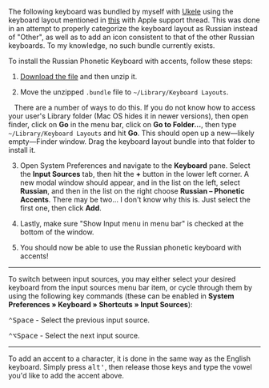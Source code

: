 The following keyboard was bundled by myself with [Ukele](http://scripts.sil.org/cms/scripts/page.php?site_id=nrsi&id=ukelele) using the keyboard layout mentioned in [this](https://discussions.apple.com/thread/6586998?start=0&tstart=0) with Apple support thread. This was done in an attempt to properly categorize the keyboard layout as Russian instead of "Other", as well as to add an icon consistent to that of the other Russian keyboards. To my knowledge, no such bundle currently exists.

To install the Russian Phonetic Keyboard with accents, follow these steps:

1. [Download the file](https://github.com/nathanbuchar/russian-language/raw/master/_resources/Russian%20-%20Phonetic%20Accents.bundle.zip) and then unzip it.

2. Move the unzipped `.bundle` file to `~/Library/Keyboard Layouts`.
  
    There are a number of ways to do this. If you do not know how to access your user's Library folder (Mac OS hides it in newer versions), then open finder, click on **Go** in the menu bar, click on **Go to Folder…**, then type `~/Library/Keyboard Layouts` and hit **Go**. This should open up a new—likely empty—Finder window. Drag the keyboard layout bundle into that folder to install it.
    
3. Open System Preferences and navigate to the **Keyboard** pane. Select the **Input Sources** tab, then hit the **+** button in the lower left corner. A new modal window should appear, and in the list on the left, select **Russian**, and then in the list on the right choose **Russian – Phonetic Accents**. There may be two… I don't know why this is. Just select the first one, then click **Add**.

4. Lastly, make sure "Show Input menu in menu bar" is checked at the bottom of the window.

5. You should now be able to use the Russian phonetic keyboard with accents!


***


To switch between input sources, you may either select your desired keyboard from the input sources menu bar item, or cycle through them by using the following key commands (these can be enabled in **System Preferences » Keyboard » Shortcuts » Input Sources**):

<kbd>⌃</kbd><kbd>Space</kbd> - Select the previous input source.

<kbd>⌃</kbd><kbd>⌥</kbd><kbd>Space</kbd> - Select the next input source.


***


To add an accent to a character, it is done in the same way as the English keyboard. Simply press <kbd>alt</kbd><kbd>'</kbd>, then release those keys and type the vowel you'd like to add the accent above.
